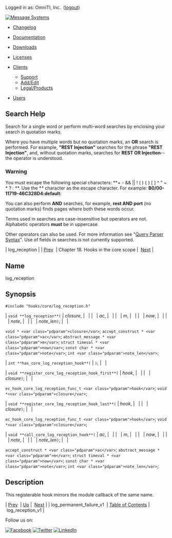 Logged in as: OmniTI, Inc.  ([logout](https://support.messagesystems.com/logout.php))

[![Message Systems](https://support.messagesystems.com/images/ms-white205.png)](https://support.messagesystems.com/start.php) 

*   [Changelog](https://support.messagesystems.com/start.php?show=changelog)
*   [Documentation](https://support.messagesystems.com/docs/)
*   [Downloads](https://support.messagesystems.com/start.php)

*   [Licenses](https://support.messagesystems.com/license_summary.php)
*   <a href="">Clients</a>
    *   [Support](https://support.messagesystems.com/cs.php)
    *   [Add/Edit](https://support.messagesystems.com/edit_client.php)
    *   [Legal/Products](https://support.messagesystems.com/edit_products.php)
*   [Users](https://support.messagesystems.com/edit_customer.php)

## Search Help

Search for a single word or perform multi-word searches by enclosing your search in quotation marks.

Where you have multiple words but no quotation marks, an **OR** search is performed. For example, **"REST Injection"** searches for the phrase **"REST Injection"**, and, without quotation marks, searches for **REST OR Injection**--the operator is understood.

### Warning

You must escape the following special characters: **+ - && || ! ( ) { } [ ] ^ " ~ * ? : \**. Use the **\** character as the escape character. For example: **B0/00-11719-46C328D4\:default\:**

You can also perform **AND** searches, for example, **rest AND port** (no quotation marks) finds pages where both these words occur.

Terms used in searches are case-insensitive but operators are not. Alphabetic operators **must** be in uppercase.

Other operators can also be used. For more information see "[Query Parser Syntax](https://lucene.apache.org/core/old_versioned_docs/versions/3_0_0/queryparsersyntax.html)". Use of fields in searches is not currently supported.

| log_reception |
| [Prev](extending.hooks.core.log_permanent_failure_v1.php)  | Chapter 18. Hooks in the core scope |  [Next](extending.hooks.core.log_reception_v1.php) |

<a name="extending.hooks.core.log_reception"></a>
## Name

log_reception

## Synopsis

`#include "hooks/core/log_reception.h"`

| `void **log_reception**(` | <var class="pdparam">closure</var>, |   |
|   | <var class="pdparam">ac</var>, |   |
|   | <var class="pdparam">m</var>, |   |
|   | <var class="pdparam">now</var>, |   |
|   | <var class="pdparam">note</var>, |   |
|   | <var class="pdparam">note_len</var>`)`; |   |

`void * <var class="pdparam">closure</var>`;
`accept_construct * <var class="pdparam">ac</var>`;
`abstract_message * <var class="pdparam">m</var>`;
`struct timeval * <var class="pdparam">now</var>`;
`const char * <var class="pdparam">note</var>`;
`int <var class="pdparam">note_len</var>`;

| `int **has_core_log_reception_hook**(` | `)`; |   |

| `void **register_core_log_reception_hook_first**(` | <var class="pdparam">hook</var>, |   |
|   | <var class="pdparam">closure</var>`)`; |   |

`ec_hook_core_log_reception_func_t <var class="pdparam">hook</var>`;
`void *<var class="pdparam">closure</var>`;

| `void **register_core_log_reception_hook_last**(` | <var class="pdparam">hook</var>, |   |
|   | <var class="pdparam">closure</var>`)`; |   |

`ec_hook_core_log_reception_func_t <var class="pdparam">hook</var>`;
`void *<var class="pdparam">closure</var>`;

| `void **call_core_log_reception_hook**(` | <var class="pdparam">ac</var>, |   |
|   | <var class="pdparam">m</var>, |   |
|   | <var class="pdparam">now</var>, |   |
|   | <var class="pdparam">note</var>, |   |
|   | <var class="pdparam">note_len</var>`)`; |   |

`accept_construct * <var class="pdparam">ac</var>`;
`abstract_message * <var class="pdparam">m</var>`;
`struct timeval * <var class="pdparam">now</var>`;
`const char * <var class="pdparam">note</var>`;
`int <var class="pdparam">note_len</var>`;<a name="idp21774480"></a>
## Description

This registerable hook mirrors the module callback of the same name.

| [Prev](extending.hooks.core.log_permanent_failure_v1.php)  | [Up](extending.hooks.core.php) |  [Next](extending.hooks.core.log_reception_v1.php) |
| log_permanent_failure_v1  | [Table of Contents](index.php) |  log_reception_v1 |

Follow us on:

[![Facebook](https://support.messagesystems.com/images/icon-facebook.png)](http://www.facebook.com/messagesystems) [![Twitter](https://support.messagesystems.com/images/icon-twitter.png)](http://twitter.com/#!/MessageSystems) [![LinkedIn](https://support.messagesystems.com/images/icon-linkedin.png)](http://www.linkedin.com/company/message-systems)